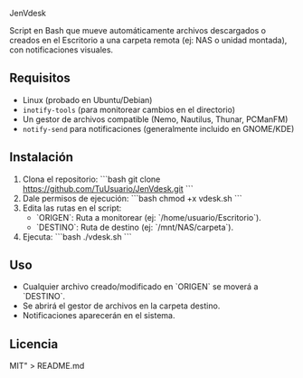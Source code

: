 JenVdesk

Script en Bash que mueve automáticamente archivos descargados o creados en el Escritorio a una carpeta remota (ej: NAS o unidad montada), con notificaciones visuales.

## Requisitos
- Linux (probado en Ubuntu/Debian)
- `inotify-tools` (para monitorear cambios en el directorio)
- Un gestor de archivos compatible (Nemo, Nautilus, Thunar, PCManFM)
- `notify-send` para notificaciones (generalmente incluido en GNOME/KDE)

## Instalación
1. Clona el repositorio:
   \`\`\`bash
   git clone https://github.com/TuUsuario/JenVdesk.git
   \`\`\`
2. Dale permisos de ejecución:
   \`\`\`bash
   chmod +x vdesk.sh
   \`\`\`
3. Edita las rutas en el script:
   - \`ORIGEN\`: Ruta a monitorear (ej: \`/home/usuario/Escritorio\`).
   - \`DESTINO\`: Ruta de destino (ej: \`/mnt/NAS/carpeta\`).
4. Ejecuta:
   \`\`\`bash
   ./vdesk.sh
   \`\`\`

## Uso
- Cualquier archivo creado/modificado en \`ORIGEN\` se moverá a \`DESTINO\`.
- Se abrirá el gestor de archivos en la carpeta destino.
- Notificaciones aparecerán en el sistema.

## Licencia
MIT" > README.md
